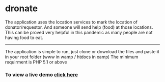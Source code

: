# dronate
The application uses the location services to mark the location of donator/requestor. And someone will send help (food) at those locations. This can be proved very helpful in this pandemic as many people are not having food to eat.
<hr/>

The application is simple to run, just clone or download the files and paste it in your root folder (www in wamp / htdocs in xamp)
The minimum requirment is PHP 5.1 or above

### To view a live demo [click here](https://dronate.eu-gb.cf.appdomain.cloud/)
